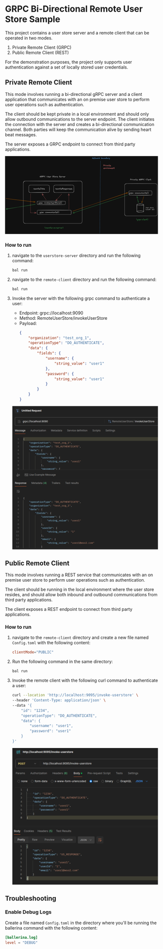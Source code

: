 # GRPC Bi-Directional Remote User Store Sample

This project contains a user store server and a remote client that can be operated in two modes.

1. Private Remote Client (GRPC)
2. Public Remote Client (REST)

For the demonstration purposes, the project only supports user authentication against a set of locally stored user credentials.

## Private Remote Client

This mode involves running a bi-directional gRPC server and a client application that communicates with an on premise user store to perform user operations such as authentication.

The client should be kept private in a local environment and should only allow outbound communications to the server endpoint. The client initiates the connection with the server and creates a bi-directional communication channel. Both parties will keep the communication alive by sending heart beat messages.

The server exposes a GRPC endpoint to connect from third party applications.

![Architecture diagram](resources/bidi-grpc-architecture.png)

### How to run

1. navigate to the `userstore-server` directory and run the following command:
    ```bash
    bal run
    ```

2. navigate to the `remote-client` directory and run the following command:
    ```bash
    bal run
    ```

3. Invoke the server with the following grpc command to authenticate a user:
    - Endpoint: grpc://localhost:9090
    - Method: RemoteUserStore/invokeUserStore
    - Payload:
        ```json
        {
            "organization": "test_org_1",
            "operationType": "DO_AUTHENTICATE",
            "data": {
                "fields": {
                    "username": {
                        "string_value": "user1"
                    },
                    "password": {
                        "string_value": "user1"
                    }
                }
            }
        }
        ```

    ![Postman request](resources/Screenshot%20from%202024-06-22%2014-35-36.png)

## Public Remote Client

This mode involves running a REST service that communicates with an on premise user store to perform user operations such as authentication.

The client should be running in the local environment where the user store resides, and should allow both inbound and outbound communications from third party applications.

The client exposes a REST endpoint to connect from third party applications.

### How to run

1. navigate to the `remote-client` directory and create a new file named `Config.toml` with the following content:
    ```toml
    clientMode="PUBLIC"
    ```

2. Run the following command in the same directory:
    ```bash
    bal run
    ```

3. Invoke the remote client with the following curl command to authenticate a user:
    ```bash
    curl --location 'http://localhost:9095/invoke-userstore' \
    --header 'Content-Type: application/json' \
    --data '{
        "id": "1234",
        "operationType": "DO_AUTHENTICATE",
        "data": {
            "username": "user1",
            "password": "user1"
        }
    }'
    ```

    ![Postman request](resources/Screenshot%20from%202024-06-22%2019-46-50.png)

## Troubleshooting

### Enable Debug Logs

Create a file named `Config.toml` in the directory where you'll be running the ballerina command with the following content:

```toml
[ballerina.log]
level = "DEBUG"
```
